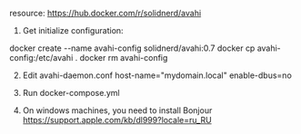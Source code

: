 resource:
https://hub.docker.com/r/solidnerd/avahi

1. Get initialize configuration:

docker create --name avahi-config solidnerd/avahi:0.7
docker cp avahi-config:/etc/avahi .
docker rm avahi-config


2. Edit avahi-daemon.conf
host-name="mydomain.local"
enable-dbus=no

3. Run docker-compose.yml

4. On windows machines, you need to install Bonjour
https://support.apple.com/kb/dl999?locale=ru_RU
